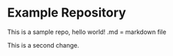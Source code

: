 # Example Repository
This is a sample repo, hello world!
.md = markdown file

This is a second change.
